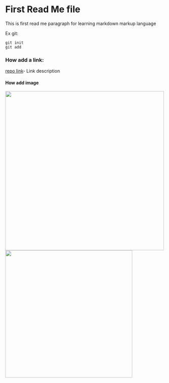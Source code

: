 # First Read Me file

This is first read me paragraph for learning markdown markup language

Ex git: 
```
git init
git add

```


### How add a link:
[repo link](https://github.com/FayyadSh/github-project)- Link description

#### How add image

<div>
  <img src='https://github.com/user-attachments/assets/4bb585eb-2ef4-41aa-99d1-a6ff2f2c3058.jpg' width=500 />
  <img src='https://github.com/user-attachments/assets/bc3073b3-f57a-4d4d-9062-f813ce6a1433.jpg' width=400 />
</div>


